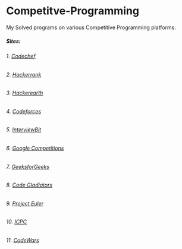 # Competitve-Programming
My Solved programs on various Competitive Programming platforms.

##### Sites:
###### 1. [Codechef](https://www.codechef.com/users/rajansh87)
###### 2. [Hackerrank](https://www.hackerrank.com/rajansh87)
###### 3. [Hackerearth](https://www.hackerearth.com/@rajansh87)
###### 4. [Codeforces](https://codeforces.com/profile/Anshraj_Shrivastava)
###### 5. [InterviewBit](https://www.interviewbit.com/profile/rajansh87)
###### 6. [Google Competitions](https://codingcompetitions.withgoogle.com/)
###### 7. [GeeksforGeeks](https://auth.geeksforgeeks.org/user/rajansh87/profile)
###### 8. [Code Gladiators](https://www.techgig.com/codegladiators/)
###### 9. [Project Euler](https://projecteuler.net/)
###### 10. [ICPC](https://icpc.global/ICPCID/N09IL4PGFVFB)
###### 11. [CodeWars](https://www.codewars.com/users/rajansh87)
